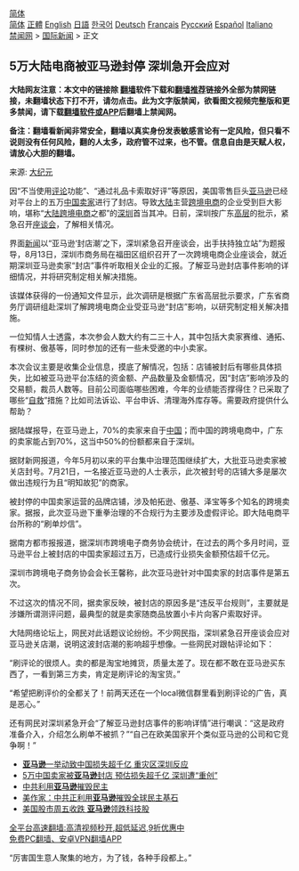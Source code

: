  <!-- 面包屑导航 --> <div class="breadcrumb"><!-- GTranslate: https://gtranslate.io/ -->  <div class="switcher notranslate">  <div class="selected">  <a href="#" onclick="return false;"> 简体</a>  </div>  <div class="option">  <a href="https://www.bannedbook.org" onclick="doGTranslate('zh-CN|zh-CN');jQuery('div.switcher div.selected a').html(jQuery(this).html());return false;" title="简体中文" class="nturl selected"> 简体</a>  <a href="https://www.bannedbook.org/zh-tw/" onclick="doGTranslate('zh-CN|zh-TW');jQuery('div.switcher div.selected a').html(jQuery(this).html());return false;" title="繁體中文" class="nturl"> 正體</a>  <a href="https://www.bannedbook.org/en/" onclick="doGTranslate('zh-CN|en');jQuery('div.switcher div.selected a').html(jQuery(this).html());return false;" title="English" class="nturl"> English</a>  <a href="https://www.bannedbook.org/ja/" onclick="doGTranslate('zh-CN|ja');jQuery('div.switcher div.selected a').html(jQuery(this).html());return false;" title="日本語" class="nturl"> 日語</a>  <a href="https://www.bannedbook.org/ko/" onclick="doGTranslate('zh-CN|ko');jQuery('div.switcher div.selected a').html(jQuery(this).html());return false;" title="한국어" class="nturl"> 한국어</a>  <a href="https://www.bannedbook.org/de/" onclick="doGTranslate('zh-CN|de');jQuery('div.switcher div.selected a').html(jQuery(this).html());return false;" title="Deutsch" class="nturl"> Deutsch</a>  <a href="https://www.bannedbook.org/fr/" onclick="doGTranslate('zh-CN|fr');jQuery('div.switcher div.selected a').html(jQuery(this).html());return false;" title="Français" class="nturl"> Français</a>  <a href="https://www.bannedbook.org/ru/" onclick="doGTranslate('zh-CN|ru');jQuery('div.switcher div.selected a').html(jQuery(this).html());return false;" title="Русский" class="nturl"> Русский</a>  <a href="https://www.bannedbook.org/es/" onclick="doGTranslate('zh-CN|es');jQuery('div.switcher div.selected a').html(jQuery(this).html());return false;" title="Español" class="nturl"> Español</a>  <a href="https://www.bannedbook.org/it/" onclick="doGTranslate('zh-CN|it');jQuery('div.switcher div.selected a').html(jQuery(this).html());return false;" title="Italiano" class="nturl"> Italiano</a>  </div>  </div>      <div class='breadcrumb-sub'><!-- Breadcrumb NavXT 6.3.0 --> <a href="https://www.bannedbook.org/" class="home">禁闻网</a> &gt; <a href="https://www.bannedbook.org/bnews/worldnews/" class="category">国际新闻</a> &gt; 正文</div></div><h2>5万大陆电商被亚马逊封停 深圳急开会应对</h2> <p class="notice"><b>大陆网友注意：本文中的链接除 <a href="https://github.com/bannedbook/fanqiang" >翻墙</a>软件下载和<a href="https://github.com/killgcd/justmysocks/blob/master/README.md">翻墙推荐</a>链接外全部为禁网链接，未翻墙状态下打不开，请勿点击。此为文字版禁闻，欲看图文视频完整版和更多禁闻，请下载<a href="https://github.com/bannedbook/fanqiang">翻墙软件或APP</a>后翻墙上禁闻网。</p><p>备注：翻墙看新闻非常安全，翻墙以真实身份发表敏感言论有一定风险，但只看不说则没有任何风险，翻的人太多，政府管不过来，也不管。信息自由是天赋人权，请放心大胆的翻墙。</b></p>  <div class="entry"> <p>来源:&nbsp;<span class='wp_keywordlink_affiliate'><a href="http://www.epochtimes.com/" title="大纪元" target="_blank">大纪元</a></span>                          </p> <p>因“不当使用<span class='wp_keywordlink_affiliate'><a href="https://www.bannedbook.org/bnews/comments/" title="新闻评论" target="_blank">评论</a></span>功能”、“通过礼品卡索取好评”等原因，美国零售巨头<a href="https://www.bannedbook.org/bnews/tag/%e4%ba%9a%e9%a9%ac%e9%80%8a/" class="st_tag internal_tag" rel="tag" title="标签 亚马逊 下的日志">亚马逊</a>已经对平台上的五万<span class='wp_keywordlink_affiliate'><a href="https://www.bannedbook.org/" title="中国" target="_blank">中国</a></span><a href="https://www.bannedbook.org/bnews/tag/%E5%8D%96%E5%AE%B6/" class="st_tag internal_tag" rel="tag" title="标签 卖家 下的日志">卖家</a>进行了封店。导致<span class='wp_keywordlink_affiliate'><a href="https://www.bannedbook.org/" title="大陆" target="_blank">大陆</a></span>主营<a href="https://www.bannedbook.org/bnews/tag/%E8%B7%A8%E5%A2%83/" class="st_tag internal_tag" rel="tag" title="标签 跨境 下的日志">跨境</a><a href="https://www.bannedbook.org/bnews/tag/%E7%94%B5%E5%95%86/" class="st_tag internal_tag" rel="tag" title="标签 电商 下的日志">电商</a>的企业受到巨大影响，堪称“<a href="https://www.bannedbook.org/bnews/tag/%e5%a4%a7%e9%99%86/" class="st_tag internal_tag" rel="tag" title="标签 大陆 下的日志">大陆</a><a href="https://www.bannedbook.org/bnews/tag/%E8%B7%A8%E5%A2%83%E7%94%B5%E5%95%86/" class="st_tag internal_tag" rel="tag" title="标签 跨境电商 下的日志">跨境电商</a>之都”的<a href="https://www.bannedbook.org/bnews/tag/%e6%b7%b1%e5%9c%b3/" class="st_tag internal_tag" rel="tag" title="标签 深圳 下的日志">深圳</a>首当其冲。日前，深圳按广东<span class='wp_keywordlink_affiliate'><a href="https://www.bannedbook.org/bnews/ccpdope/" title="中共高层内幕" target="_blank">高层</a></span>的批示，紧急召开<a href="https://www.bannedbook.org/bnews/tag/%E5%BA%A7%E8%B0%88%E4%BC%9A/" class="st_tag internal_tag" rel="tag" title="标签 座谈会 下的日志">座谈会</a>，了解相关情况。</p> <p>界面<span class='wp_keywordlink_affiliate'><a href="https://www.bannedbook.org/" title="新闻">新闻</a></span>以“亚马逊‘封店潮’之下，深圳紧急召开座谈会，出手扶持独立站”为题报导，8月13日，深圳市商务局在福田区组织召开了一次跨境电商企业座谈会，就近期深圳亚马逊卖家“封店”事件听取相关企业的汇报。了解亚马逊封店事件影响的详细情况，并将研究制定相关解决措施。</p> <p>该媒体获得的一份通知文件显示，此次调研是根据广东省高层批示要求，广东省商务厅调研组赴深圳了解跨境电商企业受亚马逊“封店”影响，以研究制定相关解决措施。</p>  <p>一位知情人士透露，本次参会人数大约有二三十人，其中包括大卖家赛维、通拓、有棵树、傲基等，同时参加的还有一些未受邀的中小卖家。</p> <p>本次会议主要是收集企业信息，摸底了解情况，包括：店铺被封后有哪些具体损失，比如被亚马逊平台冻结的资金额、产品数量及金额情况，因“封店”影响涉及的交易额，裁员人数等。目前公司面临哪些困难，今年的业绩能否撑得住？已采取了哪些“<span class='wp_keywordlink'><a href="https://www.bannedbook.org/forum5/topic42.html" title="萨斯、诚信与自救" target="_blank">自救</a></span>”措施？比如司法诉讼、平台申诉、清理海外库存等。需要政府提供什么帮助？</p> <p>据陆媒报导，在亚马逊上，70%的卖家来自于<a href="https://www.bannedbook.org/bnews/tag/%E4%B8%AD%E5%9B%BD/" class="st_tag internal_tag" rel="tag" title="标签 中国 下的日志">中国</a>；而中国的跨境电商中，广东的卖家能占到70%，这当中50%的份额都来自于深圳。</p> <p>据财新网报道，今年5月初以来的平台集中治理范围继续扩大，大批亚马逊卖家被关店封号。7月21日，一名接近亚马逊的人士表示，此次被封号的店铺大多是屡次做出违规行为且“明知故犯”的商家。</p>  <p>被封停的中国卖家运营的品牌店铺，涉及帕拓逊、傲基、泽宝等多个知名的跨境卖家。据报，此次亚马逊下重拳治理的不合规行为主要涉及虚假评论。即大陆电商平台所称的“刷单炒信”。</p> <p>据南方都市报报道，据深圳市跨境电子商务协会统计，在过去的两个多月时间，亚马逊平台上被封店的中国卖家超过五万，已造成行业损失金额预估超千亿元。</p> <p>深圳市跨境电子商务协会会长王馨称，此次亚马逊针对中国卖家的封店事件是第五次。</p> <p>不过这次的情况不同，据卖家反映，被封店的原因多是“违反平台规则”，主要就是涉嫌所谓测评问题，最典型的就是卖家随商品放置小卡片向客户索取好评。</p>  <p>大陆网络论坛上，网民对此话题议论纷纷。不少网民指，深圳紧急召开座谈会应对亚马逊关店潮，说明这波封店潮的影响超乎想像。一些网民对跟帖评论如下：</p> <p>“刷评论的很烦人。卖的都是淘宝地摊货，质量太差了。现在都不敢在亚马逊买东西了，一看到第三方卖，肯定是刷评论的淘宝货。”</p> <p>“希望把刷评价的全都关了！前两天还在一个local微信群里看到刷评论的广告，真是恶心。”</p> <p>还有网民对深圳紧急开会“了解亚马逊封店事件的影响详情”进行嘲讽：“这是政府准备介入，介绍怎么刷单不被抓？”“自己在欧美国家开个类似亚马逊的公司和它竞争啊！”</p>  <ul class='op-related-articles' title='相关阅读'> <li><a href='https://www.bannedbook.org/bnews/comments/20210815/1606563.html' target='_blank'><b>亚马逊</b>一举动致中国损失超千亿 重灾区深圳反应</a></li> <li><a href='https://www.bannedbook.org/bnews/comments/20210814/1606272.html' target='_blank'>5万中国卖家被<b>亚马逊</b>封店 预估损失超千亿 深圳遭“重创”</a></li> <li><a href='https://www.bannedbook.org/bnews/ssgc/20210812/1604650.html' target='_blank'>中共利用<b>亚马逊</b>摧毁民主</a></li> <li><a href='https://www.bannedbook.org/bnews/comments/20210810/1603531.html' target='_blank'>美作家：中共正利用<b>亚马逊</b>摧毁全球民主基石</a></li> <li><a href='https://www.bannedbook.org/bnews/baitai/20210731/1597733.html' target='_blank'>美国股市周五收跌 <b>亚马逊</b>领跌科技股</a></li> </ul> <p class="texttj"> <a href="https://github.com/bannedbook/fanqiang/wiki/V2ray%E6%9C%BA%E5%9C%BA" target="_blank">全平台高速翻墙:高清视频秒开,超低延迟,9折优惠中</a><br/> <a href="https://github.com/bannedbook/fanqiang/wiki/%E7%A6%81%E9%97%BB%E7%BD%91%E5%AE%89%E5%8D%93%E7%BF%BB%E5%A2%99%E6%96%B0%E9%97%BBAPP" target="_blank">免费PC翻墙、安卓VPN翻墙APP</a></p><p>“厉害国生意人聚集的地方，为了钱，各种手段都上。”</p><a name='sharetosocial'></a>  <div style="margin-bottom:5px;padding-bottom:5px;clear:both"> <div id="archive-pix-1" class="banner-ads"> <!-- AuctionX Display platform tag START --> <div id="26318x728x90x621x_ADSLOT2" clicktrack="%%CLICK_URL_ESC%%"></div> <!-- AuctionX Display platform tag END --> </div> <div id="archive-pix-2" class="banner-ads"> <!-- AuctionX Display platform tag START --> <div id="26315x300x250x621x_ADSLOT2" clicktrack="%%CLICK_URL_ESC%%"></div> <!-- AuctionX Display platform tag END --> </div> </div>  <div id="archive-pix-1" class="banner-ads"> <!-- AuctionX Display platform tag START --> <div id="26318x728x90x621x_ADSLOT3" clicktrack="%%CLICK_URL_ESC%%"></div> <!-- AuctionX Display platform tag END --> </div> </div><!--END ENTRY--> 